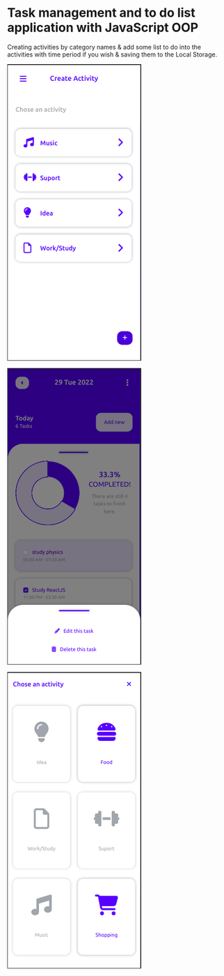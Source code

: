 # Task management and to do list application with JavaScript OOP

Creating activities by category names & add some list to do into the activities with time period if you wish & saving them to the Local Storage.

![app_image](img/task-management-to-do-list-1.png)

![app_image](img/task-management-to-do-list-2.png)

![app_image](img/task-management-to-do-list-3.png)
